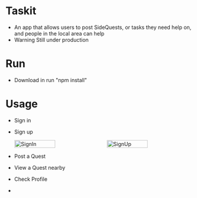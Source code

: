# Taskit
- An app that allows users to post SideQuests, or tasks they need help on, and people in the local area can help
- Warning Still under production

# Run
- Download in run "npm install"

# Usage
- Sign in
- Sign up

  <div class="image-container">
    <img src="https://github.com/xXViridianXx/SideQuest/blob/main/images/SignIn.png" alt="SignIn">
    <img src="https://github.com/xXViridianXx/SideQuest/blob/main/images/SignUp.png" alt="SignUp">
</div>


- Post a Quest
- View a Quest nearby
- Check Profile

- <style>
    .image-container {
        display: flex; /* Use flexbox to arrange images side by side */
        justify-content: space-between; /* Distribute space between images */
    }
    img {
        width: 48%; /* Adjust the width as needed */
    }
</style>

